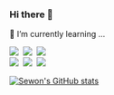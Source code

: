 ### Hi there 👋
 
🌱 I’m currently learning ...    

<img src="https://img.shields.io/badge/Python-3776AB?style=plastic&logo=Python&logoColor=white"/>&nbsp;
<img src="https://img.shields.io/badge/Java-007396?style=plastic&logo=Java&logoColor=white"/>&nbsp;
<img src="https://img.shields.io/badge/Go-00ADD8?style=plastic&logo=Go&logoColor=white"/>&nbsp;   
<img src="https://img.shields.io/badge/Django-092E20?style=plastic&logo=Django&logoColor=white"/>&nbsp;
<img src="https://img.shields.io/badge/Spring-6DB33F?style=plastic&logo=Spring&logoColor=white"/>&nbsp;
<img src="https://img.shields.io/badge/Blockchain-A100FF?style=plastic"/>&nbsp;


[![Sewon's GitHub stats](https://github-readme-stats.vercel.app/api?username=sw-develop&count_private=true&show_icons=true&theme=radical)](https://github.com/anuraghazra/github-readme-stats)



<!--
**sw-develop/sw-develop** is a ✨ _special_ ✨ repository because its `README.md` (this file) appears on your GitHub profile.

Here are some ideas to get you started:

- 🔭 I’m currently working on ...
- 🌱 I’m currently learning ...
- 👯 I’m looking to collaborate on ...
- 🤔 I’m looking for help with ...
- 💬 Ask me about ...
- 📫 How to reach me: ...
- 😄 Pronouns: ...
- ⚡ Fun fact: ...
-->
